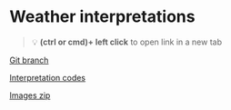 # Weather interpretations 


> :bulb: **(ctrl or cmd)+ left click** to open link in a new tab 

[Git branch](https://github.com/codiku/react-native-meteo/tree/007-EN-weather-interpretations)

[Interpretation codes](https://raw.githubusercontent.com/codiku/ressources/master/weather_interpretations.txt)

[Images zip](https://github.com/codiku/ressources/blob/master/meteo_img.zip)